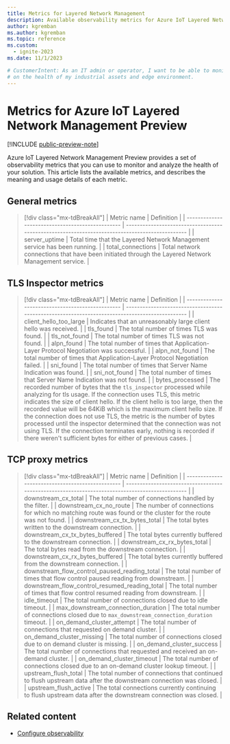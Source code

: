 ```yaml
---
title: Metrics for Layered Network Management
description: Available observability metrics for Azure IoT Layered Network Management to monitor the health and performance of your solution.
author: kgremban
ms.author: kgremban
ms.topic: reference
ms.custom:
  - ignite-2023
ms.date: 11/1/2023

# CustomerIntent: As an IT admin or operator, I want to be able to monitor and visualize data
# on the health of my industrial assets and edge environment.
---
```


# Metrics for Azure IoT Layered Network Management Preview

[!INCLUDE [public-preview-note](../includes/public-preview-note.md)]

Azure IoT Layered Network Management Preview provides a set of observability metrics that you can use to monitor and analyze the health of your solution.  This article lists the available metrics, and describes the meaning and usage details of each metric. 

## General metrics

> [!div class="mx-tdBreakAll"]
> | Metric name                                      | Definition                                                                                     | 
> | ------------------------------------------------ | ---------------------------------------------------------------------------------------------- |
> | server_uptime | Total time that the Layered Network Management service has been running. |
> | total_connections | Total network connections that have been initiated through the Layered Network Management service.  |

## TLS Inspector metrics

> [!div class="mx-tdBreakAll"]
> | Metric name                                      | Definition                                                                                     | 
> | ------------------------------------------------ | ---------------------------------------------------------------------------------------------- |
> | client_hello_too_large | Indicates that an unreasonably large client hello was received. |
> | tls_found | The total number of times TLS was found. |
> | tls_not_found | The total number of times TLS was not found. |
> | alpn_found | The total number of times that Application-Layer Protocol Negotiation was successful. |
> | alpn_not_found | The total number of times that Application-Layer Protocol Negotiation failed. |
> | sni_found | The total number of times that Server Name Indication was found. |
> | sni_not_found | The total number of times that Server Name Indication was not found. |
> | bytes_processed | The recorded number of bytes that the `tls_inspector` processed while analyzing for tls usage. If the connection uses TLS, this metric indicates the size of client hello. If the client hello is too large, then the recorded value will be 64KiB which is the maximum client hello size. If the connection does not use TLS, the metric is the number of bytes processed until the inspector determined that the connection was not using TLS. If the connection terminates early, nothing is recorded if there weren't sufficient bytes for either of previous cases. |

## TCP proxy metrics

> [!div class="mx-tdBreakAll"]
> | Metric name                                      | Definition                                                                                     | 
> | ------------------------------------------------ | ---------------------------------------------------------------------------------------------- |
> | downstream_cx_total | The total number of connections handled by the filter. |
> | downstream_cx_no_route | The number of connections for which no matching route was found or the cluster for the route was not found. |
> | downstream_cx_tx_bytes_total | The total bytes written to the downstream connection. |
> | downstream_cx_tx_bytes_buffered | The total bytes currently buffered to the downstream connection. |
> | downstream_cx_rx_bytes_total | The total bytes read from the downstream connection. |
> | downstream_cx_rx_bytes_buffered | The total bytes currently buffered from the downstream connection. |
> | downstream_flow_control_paused_reading_total | The total number of times that flow control paused reading from downstream. |
> | downstream_flow_control_resumed_reading_total | The total number of times that flow control resumed reading from downstream. |
> | idle_timeout | The total number of connections closed due to idle timeout. |
> | max_downstream_connection_duration | The total number of connections closed due to `max_downstream_connection_duration` timeout. |
> | on_demand_cluster_attempt | The total number of connections that requested on demand cluster. |
> | on_demand_cluster_missing | The total number of connections closed due to on demand cluster is missing. |
> | on_demand_cluster_success | The total number of connections that requested and received an on-demand cluster. |
> | on_demand_cluster_timeout | The total number of connections closed due to an on-demand cluster lookup timeout. |
> | upstream_flush_total | The total number of connections that continued to flush upstream data after the downstream connection was closed. |
> | upstream_flush_active | The total connections currently continuing to flush upstream data after the downstream connection was closed. |


## Related content

- [Configure observability](../configure-observability-monitoring/howto-configure-observability.md)
